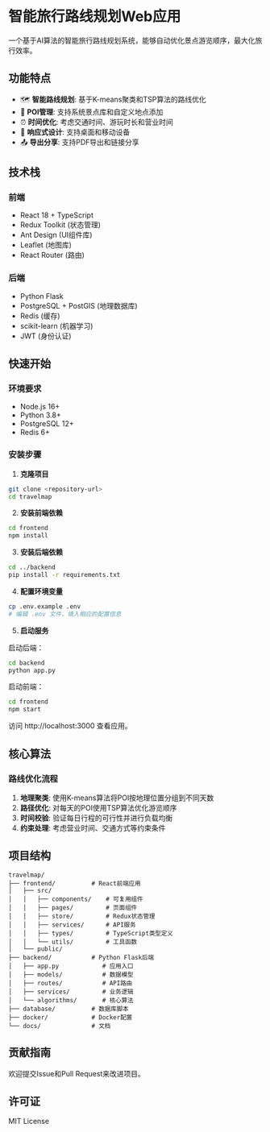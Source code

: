 # 智能旅行路线规划Web应用

一个基于AI算法的智能旅行路线规划系统，能够自动优化景点游览顺序，最大化旅行效率。

## 功能特点

- 🗺️ **智能路线规划**: 基于K-means聚类和TSP算法的路线优化
- 📍 **POI管理**: 支持系统景点库和自定义地点添加
- ⏰ **时间优化**: 考虑交通时间、游玩时长和营业时间
- 📱 **响应式设计**: 支持桌面和移动设备
- 📤 **导出分享**: 支持PDF导出和链接分享

## 技术栈

### 前端
- React 18 + TypeScript
- Redux Toolkit (状态管理)
- Ant Design (UI组件库)
- Leaflet (地图库)
- React Router (路由)

### 后端
- Python Flask
- PostgreSQL + PostGIS (地理数据库)
- Redis (缓存)
- scikit-learn (机器学习)
- JWT (身份认证)

## 快速开始

### 环境要求
- Node.js 16+
- Python 3.8+
- PostgreSQL 12+
- Redis 6+

### 安装步骤

1. **克隆项目**
```bash
git clone <repository-url>
cd travelmap
```

2. **安装前端依赖**
```bash
cd frontend
npm install
```

3. **安装后端依赖**
```bash
cd ../backend
pip install -r requirements.txt
```

4. **配置环境变量**
```bash
cp .env.example .env
# 编辑 .env 文件，填入相应的配置信息
```

5. **启动服务**

启动后端：
```bash
cd backend
python app.py
```

启动前端：
```bash
cd frontend
npm start
```

访问 http://localhost:3000 查看应用。

## 核心算法

### 路线优化流程
1. **地理聚类**: 使用K-means算法将POI按地理位置分组到不同天数
2. **路径优化**: 对每天的POI使用TSP算法优化游览顺序
3. **时间校验**: 验证每日行程的可行性并进行负载均衡
4. **约束处理**: 考虑营业时间、交通方式等约束条件

## 项目结构

```
travelmap/
├── frontend/          # React前端应用
│   ├── src/
│   │   ├── components/    # 可复用组件
│   │   ├── pages/         # 页面组件
│   │   ├── store/         # Redux状态管理
│   │   ├── services/      # API服务
│   │   ├── types/         # TypeScript类型定义
│   │   └── utils/         # 工具函数
│   └── public/
├── backend/           # Python Flask后端
│   ├── app.py            # 应用入口
│   ├── models/           # 数据模型
│   ├── routes/           # API路由
│   ├── services/         # 业务逻辑
│   └── algorithms/       # 核心算法
├── database/          # 数据库脚本
├── docker/            # Docker配置
└── docs/              # 文档
```

## 贡献指南

欢迎提交Issue和Pull Request来改进项目。

## 许可证

MIT License